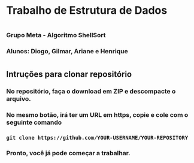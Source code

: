 # Trabalho de Estrutura de Dados
#
### Grupo Meta - Algoritmo ShellSort
### Alunos: Diogo, Gilmar, Ariane e Henrique
# 
## Intruções para clonar repositório
### No repositório, faça o download em ZIP e descompacte o arquivo.
### No mesmo botão, irá ter um URL em https, copie e cole com o seguinte comando
### ```git clone https://github.com/YOUR-USERNAME/YOUR-REPOSITORY```
### Pronto, você já pode começar a trabalhar.
